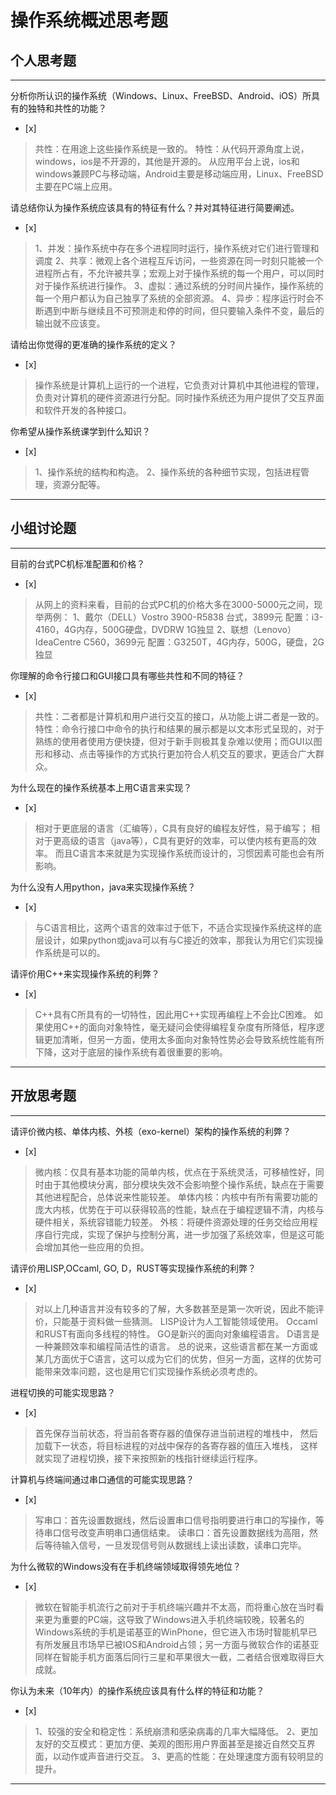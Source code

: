 # 操作系统概述思考题

## 个人思考题

---

分析你所认识的操作系统（Windows、Linux、FreeBSD、Android、iOS）所具有的独特和共性的功能？
- [x]  

>   共性：在用途上这些操作系统是一致的。
    特性：从代码开源角度上说，windows，ios是不开源的，其他是开源的。
          从应用平台上说，ios和windows兼顾PC与移动端，Android主要是移动端应用，Linux、FreeBSD主要在PC端上应用。
          

请总结你认为操作系统应该具有的特征有什么？并对其特征进行简要阐述。
- [x]  

>   1、并发：操作系统中存在多个进程同时运行，操作系统对它们进行管理和调度
    2、共享：微观上各个进程互斥访问，一些资源在同一时刻只能被一个进程所占有，不允许被共享；宏观上对于操作系统的每一个用户，可以同时对于操作系统进行操作。
    3、虚拟：通过系统的分时间片操作，操作系统的每一个用户都认为自己独享了系统的全部资源。
    4、异步：程序运行时会不断遇到中断与继续且不可预测走和停的时间，但只要输入条件不变，最后的输出就不应该变。


请给出你觉得的更准确的操作系统的定义？
- [x]  

>   操作系统是计算机上运行的一个进程，它负责对计算机中其他进程的管理，负责对计算机的硬件资源进行分配。同时操作系统还为用户提供了交互界面和软件开发的各种接口。

你希望从操作系统课学到什么知识？
- [x]  

>   1、操作系统的结构和构造。
    2、操作系统的各种细节实现，包括进程管理，资源分配等。

---

## 小组讨论题

---

目前的台式PC机标准配置和价格？
- [x]  

> 从网上的资料来看，目前的台式PC机的价格大多在3000-5000元之间，现举两例：
  1、戴尔（DELL）Vostro 3900-R5838 台式，3899元
      配置：i3-4160，4G内存，500G硬盘，DVDRW 1G独显
  2、联想（Lenovo） IdeaCentre C560，3699元
      配置：G3250T，4G内存，500G，硬盘，2G独显
  
你理解的命令行接口和GUI接口具有哪些共性和不同的特征？
- [x]  

> 共性：二者都是计算机和用户进行交互的接口，从功能上讲二者是一致的。
  特性：命令行接口中命令的执行和结果的展示都是以文本形式呈现的，对于熟练的使用者使用方便快捷，但对于新手则极其复杂难以使用；而GUI以图形和移动、点击等操作的方式执行更加符合人机交互的要求，更适合广大群众。

为什么现在的操作系统基本上用C语言来实现？
- [x]  

> 相对于更底层的语言（汇编等），C具有良好的编程友好性，易于编写；
	相对于更高级的语言（java等），C具有更好的效率，可以使内核有更高的效率。
	而且C语言本来就是为实现操作系统而设计的，习惯因素可能也会有所影响。


为什么没有人用python，java来实现操作系统？
- [x]  

>  与C语言相比，这两个语言的效率过于低下，不适合实现操作系统这样的底层设计，如果python或java可以有与C接近的效率，那我认为用它们实现操作系统是可以的。

请评价用C++来实现操作系统的利弊？
- [x]  

>   C++具有C所具有的一切特性，因此用C++实现再编程上不会比C困难。
    如果使用C++的面向对象特性，毫无疑问会使得编程复杂度有所降低，程序逻辑更加清晰，但另一方面，使用太多面向对象特性势必会导致系统性能有所下降，这对于底层的操作系统有着很重要的影响。

---

## 开放思考题

---

请评价微内核、单体内核、外核（exo-kernel）架构的操作系统的利弊？
- [x]  

> 微内核：仅具有基本功能的简单内核，优点在于系统灵活，可移植性好，同时由于其他模块分离，部分模块失效不会影响整个操作系统，缺点在于需要其他进程配合，总体说来性能较差。
  单体内核：内核中有所有需要功能的庞大内核，优势在于可以获得较高的性能，缺点在于编程逻辑不清，内核与硬件相关，系统容错能力较差。
  外核：将硬件资源处理的任务交给应用程序自行完成，实现了保护与控制分离，进一步加强了系统效率，但是这可能会增加其他一些应用的负担。
      

请评价用LISP,OCcaml, GO, D，RUST等实现操作系统的利弊？
- [x]  

>   对以上几种语言并没有较多的了解，大多数甚至是第一次听说，因此不能评价，只能基于资料做一些猜测。
    LISP设计为人工智能领域使用。
    Occaml和RUST有面向多线程的特性。
    GO是新兴的面向对象编程语言。
    D语言是一种兼顾效率和编程简洁性的语言。
    总的说来，这些语言都在某一方面或某几方面优于C语言，这可以成为它们的优势，但另一方面，这样的优势可能带来效率问题，这也是用它们实现操作系统必须考虑的。

进程切换的可能实现思路？
- [x]  

>   首先保存当前状态，将当前各寄存器的值保存进当前进程的堆栈中，
    然后加载下一状态，将目标进程的对战中保存的各寄存器的值压入堆栈，
    这样就实现了进程切换，接下来按照新的栈指针继续运行程序。

计算机与终端间通过串口通信的可能实现思路？
- [x]  

>   写串口：首先设置数据线，然后设置串口信号指明要进行串口的写操作，等待串口信号改变声明串口通信结束。
    读串口：首先设置数据线为高阻，然后等待输入信号，一旦发现信号则从数据线上读出读数，读串口完毕。

为什么微软的Windows没有在手机终端领域取得领先地位？
- [x]  

>  微软在智能手机流行之前对于手机终端兴趣并不太高，而将重心放在当时看来更为重要的PC端，这导致了Windows进入手机终端较晚，较著名的Windows系统的手机是诺基亚的WinPhone，但它进入市场时智能机早已有所发展且市场早已被IOS和Android占领；另一方面与微软合作的诺基亚同样在智能手机方面落后同行三星和苹果很大一截，二者结合很难取得巨大成就。

你认为未来（10年内）的操作系统应该具有什么样的特征和功能？
- [x]  

>   1、较强的安全和稳定性：系统崩溃和感染病毒的几率大幅降低。
    2、更加友好的交互模式：更加方便、美观的图形用户界面甚至是接近自然交互界面，以动作或声音进行交互。
    3、更高的性能：在处理速度方面有较明显的提升。

---
